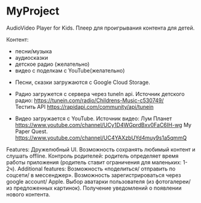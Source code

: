 # MyProject
AudioVideo Player for Kids.
Плеер для проигрывания контента для детей.

Контент:
- песни/музыка
- аудиосказки 
- детское радио (желательно) 
- видео с поделкам c YouTube(желательно) 


* Песни, сказки загружаются с Google Cloud  Storage.

* Радио загружется с сервера через tuneIn api.
Источник детского радио: https://tunein.com/radio/Childrens-Music-c530749/  
Тестить API https://rapidapi.com/community/api/tunein 
* Видео загружается с YouTube.
Источник видео: Лум Планет
https://www.youtube.com/channel/UCy1D4WGprdBxv0FaC6IH-wg
My Paper Quest.  
https://www.youtube.com/channel/UC4YAXzbUYd4muy9s1a5qmmQ


Features:
Дружелюбный UI.
Возможность сохранять любимый контент и слушать offline.
Контроль родителей: родитель определяет время работы приложения (родитель ставит ограничения для маленьких: 1-2ч).
Additional features:
Возможность «поделиться/ отправить по соцсети/ в мессенджер».
Возможность зарегистрироваться через google account/ Apple.
Выбор аватарки пользователя (из фотогалереи/ из предложенных картинок).
Получение уведомлений о появлении нового контента.
